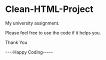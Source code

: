 # Clean-HTML-Project

My university assignment. 

Please feel free to use the code if it helps you.

Thank You

----Happy Coding-----

